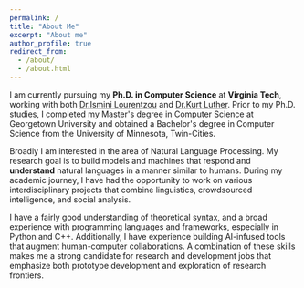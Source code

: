 ```yaml
---
permalink: /
title: "About Me"
excerpt: "About me"
author_profile: true
redirect_from: 
  - /about/
  - /about.html
---
```


I am currently pursuing my **Ph.D. in Computer Science** at **Virginia Tech**, working with both [Dr.Ismini Lourentzou](https://isminoula.github.io/) and [Dr.Kurt Luther](https://crowd.cs.vt.edu/kurt-luther/). Prior to my Ph.D. studies, I completed my Master's degree in Computer Science at Georgetown University and obtained a Bachelor's degree in Computer Science from the University of Minnesota, Twin-Cities.

Broadly I am interested in the area of Natural Language Processing. My research goal is to build models and machines that respond and **understand** natural languages in a manner similar to humans. During my academic journey, I have had the opportunity to work on various interdisciplinary projects that combine linguistics, crowdsourced intelligence, and social analysis.

I have a fairly good understanding of theoretical syntax, and a broad experience with programming languages and frameworks, especially in Python and C++. Additionally, I have experience building AI-infused tools that augment human-computer collaborations. A combination of these skills makes me a strong candidate for research and development jobs that emphasize both prototype development and exploration of research frontiers.
